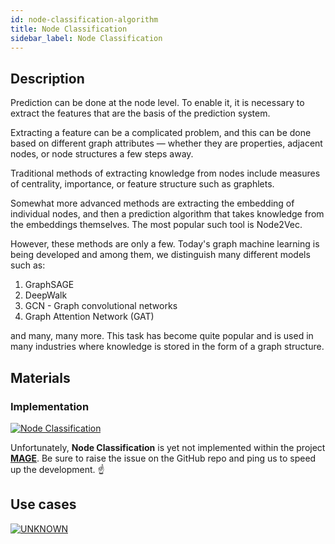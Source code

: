 ```yaml
---
id: node-classification-algorithm
title: Node Classification
sidebar_label: Node Classification
---
```


## Description

Prediction can be done at the node level. To enable it, it is necessary to extract the features that are the basis of the prediction system.

Extracting a feature can be a complicated problem, and this can be done based on different graph attributes — whether they are properties, adjacent nodes, or node structures a few steps away.

Traditional methods of extracting knowledge from nodes include measures of centrality, importance, or feature structure such as graphlets.

Somewhat more advanced methods are extracting the embedding of individual nodes, and then a prediction algorithm that takes knowledge from the embeddings themselves. The most popular such tool is Node2Vec.

However, these methods are only a few. Today's graph machine learning is being developed and among them, we distinguish many different models such as:
1. GraphSAGE
2. DeepWalk
3. GCN - Graph convolutional networks
4. Graph Attention Network (GAT)

and many, many more. This task has become quite popular and is used in many industries where knowledge is stored in the form of a graph structure.

## Materials

### Implementation

[![Node Classification](https://img.shields.io/badge/Not_implemented-EB3434?style=for-the-badge&logo=github&logoColor=white)](/mage/query-modules/cpp/community-detection)

Unfortunately, **Node Classification** is yet not implemented within the project [**MAGE**](https://github.com/memgraph/mage). Be sure to raise the issue on the GitHub repo and ping us to speed up the development. :point_up:
## Use cases

[![UNKNOWN](https://img.shields.io/badge/UNKNOWN-Application-8A477F?style=for-the-badge)](/mage/query-modules/python/node-similarity)
